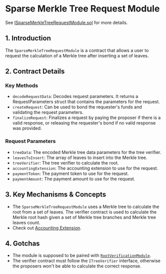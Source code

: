 # Sparse Merkle Tree Request Module

See [ISparseMerkleTreeRequestModule.sol](/solidity/interfaces/modules/request/ISparseMerkleTreeRequestModule.sol/interface.ISparseMerkleTreeRequestModule.md) for more details.

## 1. Introduction

The `SparseMerkleTreeRequestModule` is a contract that allows a user to request the calculation of a Merkle tree after inserting a set of leaves.

## 2. Contract Details

### Key Methods

- `decodeRequestData`: Decodes request parameters. It returns a RequestParameters struct that contains the parameters for the request.
- `createRequest`: Can be used to bond the requester's funds and validating the request parameters.
- `finalizeRequest`: Finalizes a request by paying the proposer if there is a valid response, or releasing the requester's bond if no valid response was provided.

### Request Parameters

- `treeData`: The encoded Merkle tree data parameters for the tree verifier.
- `leavesToInsert`: The array of leaves to insert into the Merkle tree.
- `treeVerifier`: The tree verifier to calculate the root.
- `accountingExtension`: The accounting extension to use for the request.
- `paymentToken`: The payment token to use for the request.
- `paymentAmount`: The payment amount to use for the request.

## 3. Key Mechanisms & Concepts

- The `SparseMerkleTreeRequestModule` uses a Merkle tree to calculate the root from a set of leaves. The verifier contract is used to calculate the Merkle root hash given a set of Merkle tree branches and Merkle tree leaves count.
- Check out [Accounting Extension](../../extensions/accounting.md).

## 4. Gotchas

- The module is supposed to be paired with [`RootVerificationModule`](../dispute/root_verification_module.md).
- The verifier contract must follow the `ITreeVerifier` interface, otherwise the proposers won't be able to calculate the correct response.
